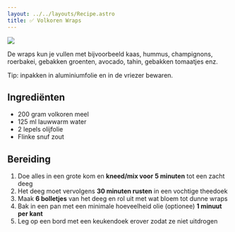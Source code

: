 ```yaml
---
layout: ../../layouts/Recipe.astro
title: ✅ Volkoren Wraps
---
```

![](/images/uploads/volkoren-wraps.jpg)

De wraps kun je vullen met bijvoorbeeld kaas, hummus, champignons, roerbakei, gebakken groenten, avocado, tahin, gebakken tomaatjes enz.

Tip: inpakken in aluminiumfolie en in de vriezer bewaren.

## Ingrediënten

* 200 gram volkoren meel
* 125 ml lauwwarm water
* 2 lepels olijfolie
* Flinke snuf zout

## Bereiding

1. Doe alles in een grote kom en **kneed/mix voor** **5 minuten** tot een zacht deeg
2. Het deeg moet vervolgens **30 minuten rusten** in een vochtige theedoek
3. Maak **6 bolletjes** van het deeg en rol uit met wat bloem tot dunne wraps
4. Bak in een pan met een minimale hoeveelheid olie (optionee) **1 minuut per kant**
5. Leg op een bord met een keukendoek erover zodat ze niet uitdrogen